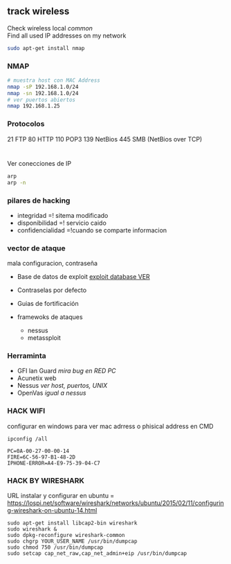 ## track wireless

Check wireless local *common*  
Find all used IP addresses on my network

```bash
sudo apt-get install nmap
```
### NMAP
```bash
# muestra host con MAC Address
nmap -sP 192.168.1.0/24 
nmap -sn 192.168.1.0/24
# ver puertos abiertos
nmap 192.168.1.25
```


### Protocolos
21 FTP
80 HTTP
110 POP3
139 NetBios
445 SMB (NetBios over TCP)

# 
Ver conecciones de IP
```bash
arp
arp -n
```
### pilares de hacking

- integridad =! sitema modificado
- disponibilidad =! servicio caido
- confidencialidad =!cuando se comparte informacion

### vector de ataque
mala configuracion, contraseña  

* Base de datos de exploit  [exploit database VER](https://www.exploit-db.com/)
* Contraselas por defecto
* Guias de fortificación

* framewoks de ataques
	* nessus
	* metassploit  

### Herraminta

* GFI lan Guard *mira bug en RED PC*
* Acunetix web
* Nessus *ver host, puertos, UNIX*
* OpenVas *igual a nessus*


### HACK WIFI
configurar en windows para ver mac adrress o phisical address
en CMD

	ipconfig /all

	PC=0A-00-27-00-00-14
	FIRE=6C-56-97-B1-48-2D
	IPHONE-ERROR=A4-E9-75-39-04-C7

### HACK BY WIRESHARK
URL instalar y configurar en ubuntu = https://lospi.net/software/wireshark/networks/ubuntu/2015/02/11/configuring-wireshark-on-ubuntu-14.html

	sudo apt-get install libcap2-bin wireshark
	sudo wireshark &
	sudo dpkg-reconfigure wireshark-common
	sudo chgrp YOUR_USER_NAME /usr/bin/dumpcap
	sudo chmod 750 /usr/bin/dumpcap
	sudo setcap cap_net_raw,cap_net_admin+eip /usr/bin/dumpcap
